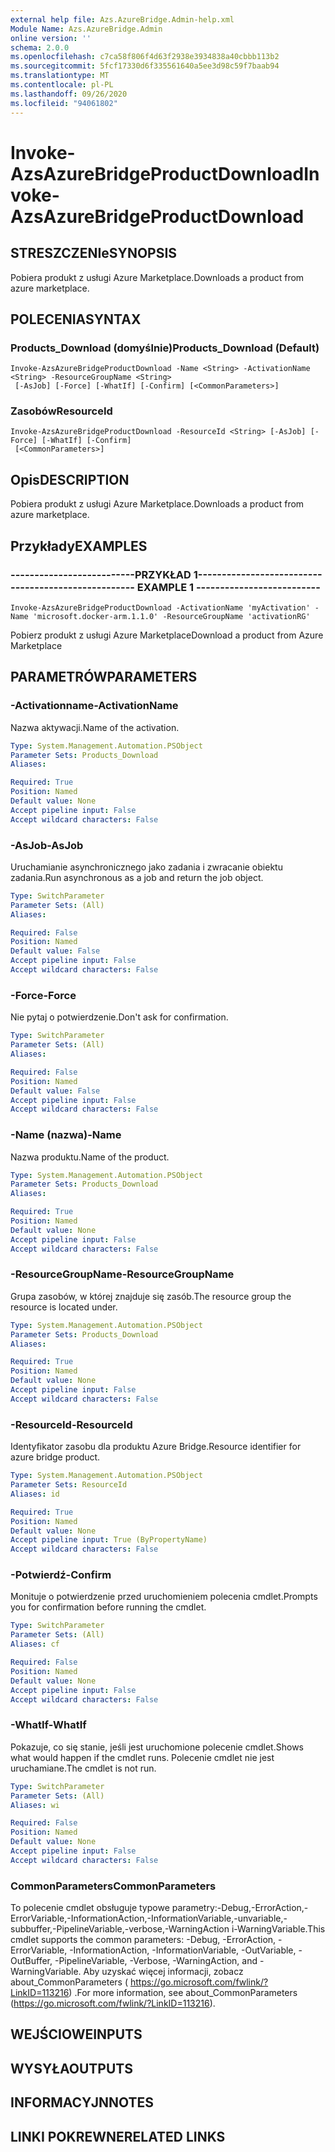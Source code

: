 ```yaml
---
external help file: Azs.AzureBridge.Admin-help.xml
Module Name: Azs.AzureBridge.Admin
online version: ''
schema: 2.0.0
ms.openlocfilehash: c7ca58f806f4d63f2938e3934838a40cbbb113b2
ms.sourcegitcommit: 5fcf17330d6f335561640a5ee3d98c59f7baab94
ms.translationtype: MT
ms.contentlocale: pl-PL
ms.lasthandoff: 09/26/2020
ms.locfileid: "94061802"
---
```

# <span data-ttu-id="698f2-101">Invoke-AzsAzureBridgeProductDownload</span><span class="sxs-lookup"><span data-stu-id="698f2-101">Invoke-AzsAzureBridgeProductDownload</span></span>

## <span data-ttu-id="698f2-102">STRESZCZENIe</span><span class="sxs-lookup"><span data-stu-id="698f2-102">SYNOPSIS</span></span>
<span data-ttu-id="698f2-103">Pobiera produkt z usługi Azure Marketplace.</span><span class="sxs-lookup"><span data-stu-id="698f2-103">Downloads a product from azure marketplace.</span></span>

## <span data-ttu-id="698f2-104">POLECENIA</span><span class="sxs-lookup"><span data-stu-id="698f2-104">SYNTAX</span></span>

### <span data-ttu-id="698f2-105">Products_Download (domyślnie)</span><span class="sxs-lookup"><span data-stu-id="698f2-105">Products_Download (Default)</span></span>
```
Invoke-AzsAzureBridgeProductDownload -Name <String> -ActivationName <String> -ResourceGroupName <String>
 [-AsJob] [-Force] [-WhatIf] [-Confirm] [<CommonParameters>]
```

### <span data-ttu-id="698f2-106">Zasobów</span><span class="sxs-lookup"><span data-stu-id="698f2-106">ResourceId</span></span>
```
Invoke-AzsAzureBridgeProductDownload -ResourceId <String> [-AsJob] [-Force] [-WhatIf] [-Confirm]
 [<CommonParameters>]
```

## <span data-ttu-id="698f2-107">Opis</span><span class="sxs-lookup"><span data-stu-id="698f2-107">DESCRIPTION</span></span>
<span data-ttu-id="698f2-108">Pobiera produkt z usługi Azure Marketplace.</span><span class="sxs-lookup"><span data-stu-id="698f2-108">Downloads a product from azure marketplace.</span></span>

## <span data-ttu-id="698f2-109">Przykłady</span><span class="sxs-lookup"><span data-stu-id="698f2-109">EXAMPLES</span></span>

### <span data-ttu-id="698f2-110">--------------------------PRZYKŁAD 1--------------------------</span><span class="sxs-lookup"><span data-stu-id="698f2-110">-------------------------- EXAMPLE 1 --------------------------</span></span>
```
Invoke-AzsAzureBridgeProductDownload -ActivationName 'myActivation' -Name 'microsoft.docker-arm.1.1.0' -ResourceGroupName 'activationRG'
```

<span data-ttu-id="698f2-111">Pobierz produkt z usługi Azure Marketplace</span><span class="sxs-lookup"><span data-stu-id="698f2-111">Download a product from Azure Marketplace</span></span>

## <span data-ttu-id="698f2-112">PARAMETRÓW</span><span class="sxs-lookup"><span data-stu-id="698f2-112">PARAMETERS</span></span>

### <span data-ttu-id="698f2-113">-Activationname</span><span class="sxs-lookup"><span data-stu-id="698f2-113">-ActivationName</span></span>
<span data-ttu-id="698f2-114">Nazwa aktywacji.</span><span class="sxs-lookup"><span data-stu-id="698f2-114">Name of the activation.</span></span>

```yaml
Type: System.Management.Automation.PSObject
Parameter Sets: Products_Download
Aliases: 

Required: True
Position: Named
Default value: None
Accept pipeline input: False
Accept wildcard characters: False
```

### <span data-ttu-id="698f2-115">-AsJob</span><span class="sxs-lookup"><span data-stu-id="698f2-115">-AsJob</span></span>
<span data-ttu-id="698f2-116">Uruchamianie asynchronicznego jako zadania i zwracanie obiektu zadania.</span><span class="sxs-lookup"><span data-stu-id="698f2-116">Run asynchronous as a job and return the job object.</span></span>

```yaml
Type: SwitchParameter
Parameter Sets: (All)
Aliases: 

Required: False
Position: Named
Default value: False
Accept pipeline input: False
Accept wildcard characters: False
```

### <span data-ttu-id="698f2-117">-Force</span><span class="sxs-lookup"><span data-stu-id="698f2-117">-Force</span></span>
<span data-ttu-id="698f2-118">Nie pytaj o potwierdzenie.</span><span class="sxs-lookup"><span data-stu-id="698f2-118">Don't ask for confirmation.</span></span>

```yaml
Type: SwitchParameter
Parameter Sets: (All)
Aliases: 

Required: False
Position: Named
Default value: False
Accept pipeline input: False
Accept wildcard characters: False
```

### <span data-ttu-id="698f2-119">-Name (nazwa)</span><span class="sxs-lookup"><span data-stu-id="698f2-119">-Name</span></span>
<span data-ttu-id="698f2-120">Nazwa produktu.</span><span class="sxs-lookup"><span data-stu-id="698f2-120">Name of the product.</span></span>

```yaml
Type: System.Management.Automation.PSObject
Parameter Sets: Products_Download
Aliases: 

Required: True
Position: Named
Default value: None
Accept pipeline input: False
Accept wildcard characters: False
```

### <span data-ttu-id="698f2-121">-ResourceGroupName</span><span class="sxs-lookup"><span data-stu-id="698f2-121">-ResourceGroupName</span></span>
<span data-ttu-id="698f2-122">Grupa zasobów, w której znajduje się zasób.</span><span class="sxs-lookup"><span data-stu-id="698f2-122">The resource group the resource is located under.</span></span>

```yaml
Type: System.Management.Automation.PSObject
Parameter Sets: Products_Download
Aliases: 

Required: True
Position: Named
Default value: None
Accept pipeline input: False
Accept wildcard characters: False
```

### <span data-ttu-id="698f2-123">-ResourceId</span><span class="sxs-lookup"><span data-stu-id="698f2-123">-ResourceId</span></span>
<span data-ttu-id="698f2-124">Identyfikator zasobu dla produktu Azure Bridge.</span><span class="sxs-lookup"><span data-stu-id="698f2-124">Resource identifier for azure bridge product.</span></span>

```yaml
Type: System.Management.Automation.PSObject
Parameter Sets: ResourceId
Aliases: id

Required: True
Position: Named
Default value: None
Accept pipeline input: True (ByPropertyName)
Accept wildcard characters: False
```

### <span data-ttu-id="698f2-125">-Potwierdź</span><span class="sxs-lookup"><span data-stu-id="698f2-125">-Confirm</span></span>
<span data-ttu-id="698f2-126">Monituje o potwierdzenie przed uruchomieniem polecenia cmdlet.</span><span class="sxs-lookup"><span data-stu-id="698f2-126">Prompts you for confirmation before running the cmdlet.</span></span>

```yaml
Type: SwitchParameter
Parameter Sets: (All)
Aliases: cf

Required: False
Position: Named
Default value: None
Accept pipeline input: False
Accept wildcard characters: False
```

### <span data-ttu-id="698f2-127">-WhatIf</span><span class="sxs-lookup"><span data-stu-id="698f2-127">-WhatIf</span></span>
<span data-ttu-id="698f2-128">Pokazuje, co się stanie, jeśli jest uruchomione polecenie cmdlet.</span><span class="sxs-lookup"><span data-stu-id="698f2-128">Shows what would happen if the cmdlet runs.</span></span>
<span data-ttu-id="698f2-129">Polecenie cmdlet nie jest uruchamiane.</span><span class="sxs-lookup"><span data-stu-id="698f2-129">The cmdlet is not run.</span></span>

```yaml
Type: SwitchParameter
Parameter Sets: (All)
Aliases: wi

Required: False
Position: Named
Default value: None
Accept pipeline input: False
Accept wildcard characters: False
```

### <span data-ttu-id="698f2-130">CommonParameters</span><span class="sxs-lookup"><span data-stu-id="698f2-130">CommonParameters</span></span>
<span data-ttu-id="698f2-131">To polecenie cmdlet obsługuje typowe parametry:-Debug,-ErrorAction,-ErrorVariable,-InformationAction,-InformationVariable,-unvariable,-subbuffer,-PipelineVariable,-verbose,-WarningAction i-WarningVariable.</span><span class="sxs-lookup"><span data-stu-id="698f2-131">This cmdlet supports the common parameters: -Debug, -ErrorAction, -ErrorVariable, -InformationAction, -InformationVariable, -OutVariable, -OutBuffer, -PipelineVariable, -Verbose, -WarningAction, and -WarningVariable.</span></span> <span data-ttu-id="698f2-132">Aby uzyskać więcej informacji, zobacz about_CommonParameters ( https://go.microsoft.com/fwlink/?LinkID=113216) .</span><span class="sxs-lookup"><span data-stu-id="698f2-132">For more information, see about_CommonParameters (https://go.microsoft.com/fwlink/?LinkID=113216).</span></span>

## <span data-ttu-id="698f2-133">WEJŚCIOWE</span><span class="sxs-lookup"><span data-stu-id="698f2-133">INPUTS</span></span>

## <span data-ttu-id="698f2-134">WYSYŁA</span><span class="sxs-lookup"><span data-stu-id="698f2-134">OUTPUTS</span></span>

## <span data-ttu-id="698f2-135">INFORMACYJN</span><span class="sxs-lookup"><span data-stu-id="698f2-135">NOTES</span></span>

## <span data-ttu-id="698f2-136">LINKI POKREWNE</span><span class="sxs-lookup"><span data-stu-id="698f2-136">RELATED LINKS</span></span>

